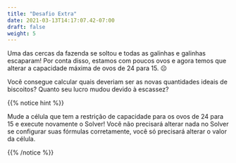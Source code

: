 ```yaml
---
title: "Desafio Extra"
date: 2021-03-13T14:17:07.42-07:00
draft: false
weight: 5
---
```



Uma das cercas da fazenda se soltou e todas as galinhas e galinhas escaparam! Por conta disso, estamos com poucos ovos e agora temos que alterar a capacidade máxima de ovos de 24 para 15. ☹

Você consegue calcular quais deveriam ser as novas quantidades ideais de biscoitos? Quanto seu lucro mudou devido à escassez?

{{% notice hint %}}

Mude a célula que tem a restrição de capacidade para os ovos de 24 para 15 e execute novamente o Solver! Você não precisará alterar nada no Solver se configurar suas fórmulas corretamente, você só precisará alterar o valor da célula. 

{{% /notice %}}


